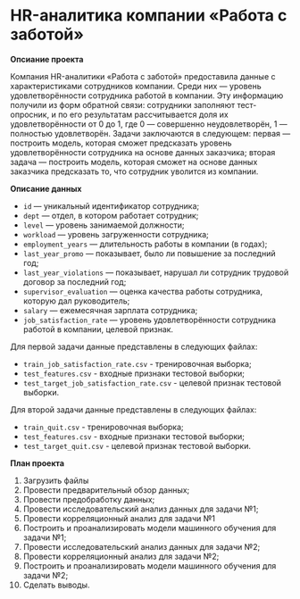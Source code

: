 # HR-аналитика компании «Работа с заботой»


**Опсиание проекта**

Компания HR-аналитики «Работа с заботой» предоставила данные с характеристиками сотрудников компании. Среди них — уровень удовлетворённости сотрудника работой в компании. Эту информацию получили из форм обратной связи: сотрудники заполняют тест-опросник, и по его результатам рассчитывается доля их удовлетворённости от 0 до 1, где 0 — совершенно неудовлетворён, 1 — полностью удовлетворён. Задачи заключаются в следующем: первая — построить модель, которая сможет предсказать уровень удовлетворённости сотрудника на основе данных заказчика; вторая задача — построить модель, которая сможет на основе данных заказчика предсказать то, что сотрудник уволится из компании.


**Описание данных**

- `id` — уникальный идентификатор сотрудника;
- `dept` — отдел, в котором работает сотрудник;
- `level` — уровень занимаемой должности;
- `workload` — уровень загруженности сотрудника;
- `employment_years` — длительность работы в компании (в годах);
- `last_year_promo` — показывает, было ли повышение за последний год;
- `last_year_violations` — показывает, нарушал ли сотрудник трудовой договор за последний год;
- `supervisor_evaluation` — оценка качества работы сотрудника, которую дал руководитель;
- `salary` — ежемесячная зарплата сотрудника;
- `job_satisfaction_rate` — уровень удовлетворённости сотрудника работой в компании, целевой признак.

Для первой задачи данные представлены в следующих файлах:
- `train_job_satisfaction_rate.csv` - тренировочная выборка;
- `test_features.csv` - входные признаки тестовой выборки;
- `test_target_job_satisfaction_rate.csv` - целевой признак тестовой выборки.

Для второй задачи данные представлены в следующих файлах:
- `train_quit.csv` - тренировочная выборка;
- `test_features.csv` - входные признаки тестовой выборки;
- `test_target_quit.csv` - целевой признак тестовой выборки.


**План проекта**

1. Загрузить файлы
2. Провести предварительный обзор данных;
3. Провести предобработку данных;
4. Провести исследовательский анализ данных для задачи №1;
5. Провести корреляционный анализ для задачи №1
6. Построить и проанализировать модели машинного обучения для задачи №1;
7. Провести исследовательский анализ данных для задачи №2;
8. Провести корреляционный анализ для задачи №2;
9. Построить и проанализировать модели машинного обучения для задачи №2;
10. Сделать выводы.